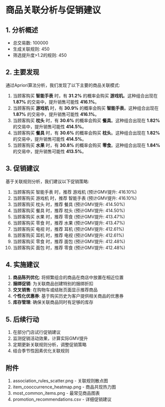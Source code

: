 # 商品关联分析与促销建议

## 1. 分析概述

- 总交易数: 100000
- 生成关联规则: 450
- 筛选提升度>1.2的规则: 450

## 2. 主要发现

通过Apriori算法分析，我们发现了以下主要的商品关联模式:

1. 当顾客购买 **智能手表** 时，有 **31.2%** 的概率会购买 **游戏机**。这种组合出现在 **1.87%** 的交易中，提升销售可能性 **416.1%**。
2. 当顾客购买 **游戏机** 时，有 **30.9%** 的概率会购买 **智能手表**。这种组合出现在 **1.87%** 的交易中，提升销售可能性 **416.1%**。
3. 当顾客购买 **枕头** 时，有 **30.6%** 的概率会购买 **餐具**。这种组合出现在 **1.82%** 的交易中，提升销售可能性 **414.5%**。
4. 当顾客购买 **餐具** 时，有 **30.6%** 的概率会购买 **枕头**。这种组合出现在 **1.82%** 的交易中，提升销售可能性 **414.5%**。
5. 当顾客购买 **水果** 时，有 **30.8%** 的概率会购买 **零食**。这种组合出现在 **1.84%** 的交易中，提升销售可能性 **413.5%**。

## 3. 促销建议

基于关联规则分析，我们建议以下促销策略:

1. 当顾客购买 智能手表 时，推荐 游戏机 (预计GMV提升: 416.10%)
2. 当顾客购买 游戏机 时，推荐 智能手表 (预计GMV提升: 416.10%)
3. 当顾客购买 枕头 时，推荐 餐具 (预计GMV提升: 414.50%)
4. 当顾客购买 餐具 时，推荐 枕头 (预计GMV提升: 414.50%)
5. 当顾客购买 水果 时，推荐 零食 (预计GMV提升: 413.47%)
6. 当顾客购买 零食 时，推荐 水果 (预计GMV提升: 413.47%)
7. 当顾客购买 电视 时，推荐 耳机 (预计GMV提升: 412.61%)
8. 当顾客购买 耳机 时，推荐 电视 (预计GMV提升: 412.61%)
9. 当顾客购买 零食 时，推荐 面包 (预计GMV提升: 412.48%)
10. 当顾客购买 面包 时，推荐 零食 (预计GMV提升: 412.48%)

## 4. 实施建议

1. **商品陈列优化**: 将频繁组合的商品在商店中放置在相近位置
2. **捆绑促销**: 为关联商品创建特别的捆绑折扣
3. **交叉销售**: 在购物车或结账页面显示推荐商品
4. **个性化优惠券**: 基于购买历史为客户提供相关商品的优惠券
5. **库存管理**: 确保关联商品同时有足够的库存

## 5. 后续行动

1. 在部分门店试行促销建议
2. 监测促销活动效果，计算实际GMV提升
3. 定期更新关联规则分析，调整促销策略
4. 结合季节性因素优化关联规则

## 附件

1. association_rules_scatter.png - 关联规则散点图
2. item_cooccurrence_heatmap.png - 商品共现热力图
3. most_common_items.png - 最常见商品图表
4. promotion_recommendations.csv - 详细促销建议